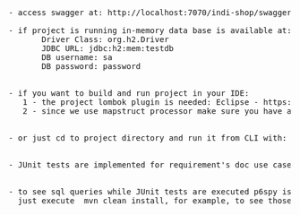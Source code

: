 <pre>

- access swagger at: http://localhost:7070/indi-shop/swagger-ui/#

- if project is running in-memory data base is available at: http://localhost:7070/indi-shop/h2-console/
       Driver Class: org.h2.Driver
       JDBC URL: jdbc:h2:mem:testdb
       DB username: sa
       DB password: password


- if you want to build and run project in your IDE:
   1 - the project lombok plugin is needed: Eclipse - https://projectlombok.org/setup/eclipse or IntelliJ IDEA - https://projectlombok.org/setup/intellij
   2 - since we use mapstruct processor make sure you have annotation processing enabled in your IDE for this project
   
   
- or just cd to project directory and run it from CLI with:  mvn spring-boot:run


- JUnit tests are implemented for requirement's doc use cases.


- to see sql queries while JUnit tests are executed p6spy is used(only for junit tests)
  just execute  mvn clean install, for example, to see those queries.
</pre>
  